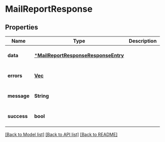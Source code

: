 # MailReportResponse

## Properties

| Name        | Type                                                                       | Description | Notes                        |
| ----------- | -------------------------------------------------------------------------- | ----------- | ---------------------------- |
| **data**    | [***MailReportResponseResponseEntry**](MailReportResponseResponseEntry.md) |             | [optional] [default to null] |
| **errors**  | [**Vec<Error>**](Error.md)                                                 |             | [optional] [default to null] |
| **message** | **String**                                                                 |             | [optional] [default to null] |
| **success** | **bool**                                                                   |             | [optional] [default to null] |

[[Back to Model list]](../README.md#documentation-for-models) [[Back to API list]](../README.md#documentation-for-api-endpoints) [[Back to README]](../README.md)
